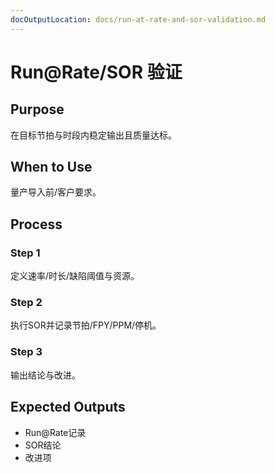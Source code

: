 ```yaml
---
docOutputLocation: docs/run-at-rate-and-sor-validation.md
---
```


# Run@Rate/SOR 验证

## Purpose

在目标节拍与时段内稳定输出且质量达标。

## When to Use

量产导入前/客户要求。

## Process

### Step 1

定义速率/时长/缺陷阈值与资源。

### Step 2

执行SOR并记录节拍/FPY/PPM/停机。

### Step 3

输出结论与改进。

## Expected Outputs

- Run@Rate记录
- SOR结论
- 改进项
